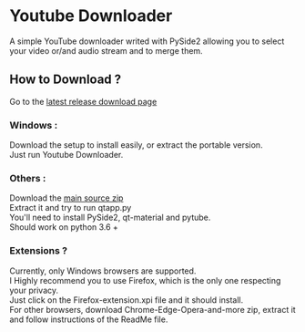 # Youtube Downloader  
A simple YouTube downloader writed with PySide2 allowing you to select your video or/and audio stream and to merge them.  
## How to Download ?  
Go to the [latest release download page](https://github.com/SiniKraft/YoutubeDownloader/releases)  
### Windows :  
Download the setup to install easily, or extract the portable version.  
Just run Youtube Downloader.  
### Others :  
Download the [main source zip](https://sinikraft.github.io/website/magic/dllatest?repo_link=https://api.github.com/repos/SiniKraft/YoutubeDownloader/releases/latest)  
Extract it and try to run qtapp.py  
You'll need to install PySide2, qt-material and pytube.  
Should work on python 3.6 +  
### Extensions ?
Currently, only Windows browsers are supported.  
I Highly recommend you to use Firefox, which is the only one respecting your privacy.  
Just click on the Firefox-extension.xpi file and it should install.  
For other browsers, download Chrome-Edge-Opera-and-more zip, extract it and follow instructions of the ReadMe file.  
